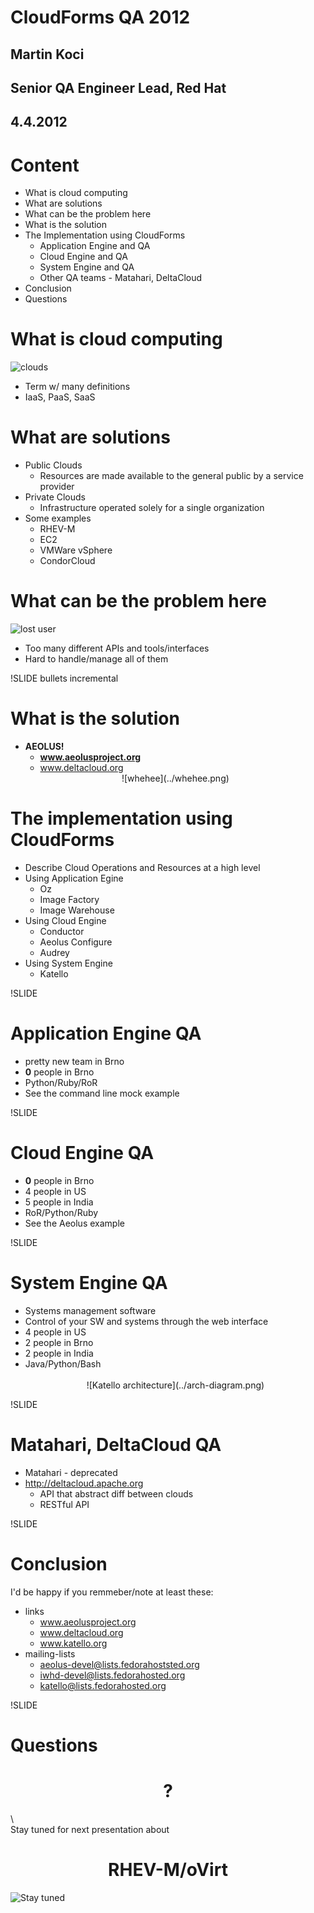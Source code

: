 <!SLIDE title-slide>
# CloudForms QA 2012 #

## Martin Koci ##
## Senior QA Engineer Lead, Red Hat ##
## 4.4.2012 ##

<!SLIDE bullets incremental>
# Content #

* What is cloud computing
* What are solutions
* What can be the problem here
* What is the solution
* The Implementation using CloudForms
  * Application Engine and QA
  * Cloud Engine and QA
  * System Engine and QA
  * Other QA teams - Matahari, DeltaCloud
* Conclusion
* Questions 

<!SLIDE bullets incremental transition=fade>
# What is cloud computing #

![clouds](../Cloud_computing.png)

* Term w/ many definitions
* IaaS, PaaS, SaaS

<!SLIDE bullets incremental>
# What are solutions #

* Public Clouds
  * Resources are made available to the general public by a service provider
* Private Clouds
  * Infrastructure operated solely for a single organization
* Some examples
  - RHEV-M
  - EC2
  - VMWare vSphere
  - CondorCloud

<!SLIDE incremental>
# What can be the problem here #

![lost user](../lost_homer.png)

* Too many different APIs and tools/interfaces
* Hard to handle/manage all of them

!SLIDE bullets incremental
# What is the solution #

* <b>AEOLUS!</b>
  * <b>www.aeolusproject.org</b>
  * www.deltacloud.org
  <center>
  ![whehee](../whehee.png)
  </center>
<!SLIDE bullets incremental>
# The implementation using CloudForms #

* Describe Cloud Operations and Resources at a high level
* Using Application Egine
  * Oz
  * Image Factory
  * Image Warehouse
* Using Cloud Engine
  * Conductor
  * Aeolus Configure
  * Audrey
* Using System Engine
  * Katello

!SLIDE
# Application Engine QA #
 * pretty new team in Brno
 * <b>0</b> people in Brno
 * Python/Ruby/RoR
 * See the command line mock example

!SLIDE
# Cloud Engine QA #
 * <b>0</b> people in Brno
 * 4 people in US
 * 5 people in India
 * RoR/Python/Ruby
 * See the Aeolus example

!SLIDE 
# System Engine QA #
 * Systems management software
 * Control of your SW and systems through the web interface
 * 4 people in US
 * 2 people in Brno
 * 2 people in India
 * Java/Python/Bash
   <br/><br/>
   <center>
   ![Katello architecture](../arch-diagram.png)
   </center>

!SLIDE 
# Matahari, DeltaCloud QA #
 * Matahari - deprecated 
 * http://deltacloud.apache.org
   * API that abstract diff between clouds
   * RESTful API

!SLIDE
# Conclusion #

I'd be happy if you remmeber/note at least these:

* links
  * www.aeolusproject.org
  * www.deltacloud.org
  * www.katello.org
* mailing-lists
  * aeolus-devel@lists.fedorahoststed.org
  * iwhd-devel@lists.fedorahosted.org
  * katello@lists.fedorahosted.org

!SLIDE
# Questions #
<h1><center> ? </center></h1>
\</presentation\>
<br/>
Stay tuned for next presentation about
<h1><center>RHEV-M/oVirt</center></h1>

![Stay tuned](../images.jpg)
